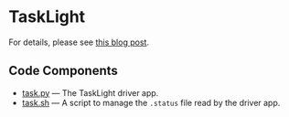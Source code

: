 # TaskLight #

For details, please see [this blog post](https://blog.smittytone.net/2020/03/07/mac-neopixel-notification/).

## Code Components ##

- [task.py](task.py) &mdash; The TaskLight driver app.
- [task.sh](task.sh) &mdash; A script to manage the `.status` file read by the driver app.
